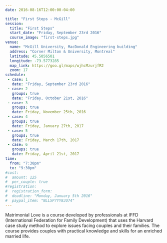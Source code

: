 ```yaml
---
date: 2016-08-16T12:00:00-04:00

title: "First Steps - McGill"
session:
  title: "First Steps"
  start_date: "Friday, September 23rd 2016"
  course_image: "first-steps.jpg"
venue:
  name: "McGill University, MacDonald Engineering building"
  address: "Corner Milton & University, Montreal"
  latitude: 45.5056501
  longitude: -73.5773285
  map_link: https://goo.gl/maps/wjhcMzurjfR2
  zoom: 17
schedule:
 - case: 1
   date: "Friday, September 23rd 2016"
 - case: 2
   groups: true
   date: "Friday, October 21st, 2016"
 - case: 3
   groups: true
   date: Friday, November 25th, 2016
 - case: 4
   groups: true
   date: Friday, January 27th, 2017
 - case: 5
   groups: true
   date: Friday, March 17th, 2017
 - case: 6
   groups: true
   date: Friday, April 21st, 2017
time:
  from: "7:30pm"
  to: "9:30pm"
#cost:
#  amount: 125
#  per_couple: true
#registration:
#  registration_form:
#  deadline: "Monday, January 5th 2016"
#  paypal_item: "NLL5P7YY8JU74"
---
```


Matrimonial Love is a course developed by professionals at IFFD (International
Federation for Family Development) that uses the Harvard case study method to
explore issues facing couples and their families. The course provides couples
with practical knowledge and skills for an enriched married life.

<!--more-->
